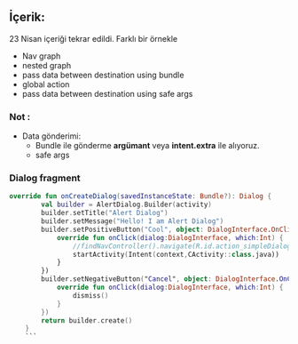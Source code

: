## İçerik:
23 Nisan içeriği tekrar edildi. Farklı bir örnekle
- Nav graph
- nested graph
- pass data between destination using bundle
- global action
- pass data between destination using safe args

### Not :
- Data gönderimi:
  - Bundle ile gönderme **argümant**  veya **intent.extra**  ile alıyoruz.
  - safe args 


### Dialog fragment
```Kotlin
override fun onCreateDialog(savedInstanceState: Bundle?): Dialog {
        val builder = AlertDialog.Builder(activity)
        builder.setTitle("Alert Dialog")
        builder.setMessage("Hello! I am Alert Dialog")
        builder.setPositiveButton("Cool", object: DialogInterface.OnClickListener {
            override fun onClick(dialog:DialogInterface, which:Int) {
                //findNavController().navigate(R.id.action_simpleDialog_to_CActivity)
                startActivity(Intent(context,CActivity::class.java))
            }
        })
        builder.setNegativeButton("Cancel", object: DialogInterface.OnClickListener {
            override fun onClick(dialog:DialogInterface, which:Int) {
                dismiss()
            }
        })
        return builder.create()
    }
    ```
